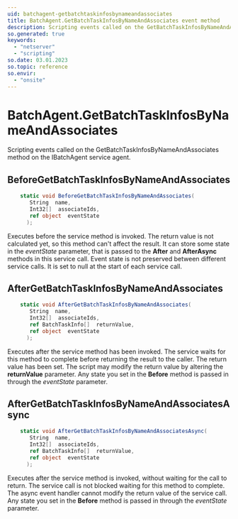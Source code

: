 ```yaml
---
uid: batchagent-getbatchtaskinfosbynameandassociates
title: BatchAgent.GetBatchTaskInfosByNameAndAssociates event method
description: Scripting events called on the GetBatchTaskInfosByNameAndAssociates method on the BatchAgent service agent.
so.generated: true
keywords:
  - "netserver"
  - "scripting"
so.date: 03.01.2023
so.topic: reference
so.envir:
  - "onsite"
---
```

# BatchAgent.GetBatchTaskInfosByNameAndAssociates

Scripting events called on the <see cref='M:SuperOffice.CRM.Services.IBatchAgent.GetBatchTaskInfosByNameAndAssociates'>GetBatchTaskInfosByNameAndAssociates</see> method on the <see cref='IBatchAgent'>IBatchAgent</see>  service agent.

## BeforeGetBatchTaskInfosByNameAndAssociates
```cs
    static void BeforeGetBatchTaskInfosByNameAndAssociates(
       String  name,
       Int32[]  associateIds,
       ref object  eventState
      );
```
Executes before the service method is invoked.
The return value is not calculated yet, so this method can't affect the result.
It can store some state in the *eventState* parameter, that is passed to the **After** and **AfterAsync** methods in this service call.
Event state is not preserved between different service calls. It is set to null at the start of each service call.
## AfterGetBatchTaskInfosByNameAndAssociates
```cs
    static void AfterGetBatchTaskInfosByNameAndAssociates(
       String  name,
       Int32[]  associateIds,
       ref BatchTaskInfo[]  returnValue,
       ref object  eventState
      );
```
Executes after the service method has been invoked. The service waits for this method to complete before returning the result to the caller.
The return value has been set. The script may modify the return value by altering the **returnValue** parameter.
Any state you set in the **Before** method is passed in through the *eventState* parameter.
## AfterGetBatchTaskInfosByNameAndAssociatesAsync
```cs
    static void AfterGetBatchTaskInfosByNameAndAssociatesAsync(
       String  name,
       Int32[]  associateIds,
       ref BatchTaskInfo[]  returnValue,
       ref object  eventState
      );
```
Executes after the service method is invoked, without waiting for the call to return.
The service call is not blocked waiting for this method to complete.
The async event handler cannot modify the return value of the service call.
Any state you set in the **Before** method is passed in through the *eventState* parameter.

